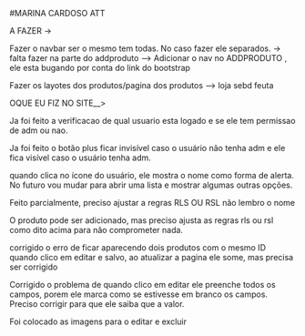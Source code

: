 #MARINA CARDOSO ATT


A FAZER -> 

Fazer o navbar ser o mesmo tem todas. No caso fazer ele separados. -> falta fazer na parte do addproduto --> Adicionar o nav no ADDPRODUTO , ele esta bugando por conta do link do bootstrap

Fazer os layotes dos produtos/pagina dos produtos --> loja sebd feuta



OQUE EU FIZ NO SITE__>


Ja foi feito a verificacao de qual usuario esta logado e se ele tem permissao de adm ou nao. 

Ja foi feito o botão plus ficar invisível caso o usuário não tenha adm e ele fica visível caso o usuário tenha adm.

quando clica no ícone do usuário, ele mostra o nome como forma de alerta. No futuro vou mudar para abrir uma lista e mostrar algumas outras opções. 


Feito parcialmente, preciso ajustar a regras RLS OU RSL não lembro o nome


O produto pode ser adicionado, mas preciso ajusta as regras rls ou rsl como dito acima para não comprometer nada.



corrigido o erro de ficar aparecendo dois produtos com o mesmo ID quando clico em editar e salvo, ao atualizar a pagina ele some, mas precisa ser corrigido

Corrigido o problema de quando clico em editar ele preenche todos os campos, porem ele marca como se estivesse em branco os campos. Preciso corrigir para que ele saiba que a valor. 

Foi colocado as imagens para o editar e excluir
